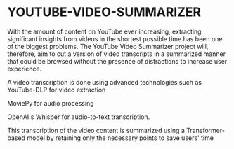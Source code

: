 # YOUTUBE-VIDEO-SUMMARIZER

With the amount of content on YouTube ever increasing, extracting significant insights from videos in the 
shortest possible time has been one of the biggest problems. The YouTube Video Summarizer project will, 
therefore, aim to cut a version of video transcripts in a summarized manner that could be browsed without 
the presence of distractions to increase user experience.

 A video transcription is done using advanced 
technologies such as YouTube-DLP for video extraction

MoviePy for audio processing

OpenAI's 
Whisper for audio-to-text transcription.

This transcription of the video content is summarized using a 
Transformer-based model by retaining only the necessary points to save users' time


